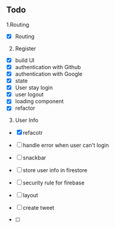 ## Todo

1.Routing

- [x] Routing

2. Register

- [x] build UI
- [x] authentication with Github
- [x] authentication with Google
- [x] state
- [x] User stay login
- [x] user logout
- [x] loading component
- [x] refactor

3. User Info

- [x] refacotr
- [ ] handle error when user can't login
- [ ] snackbar

- [ ] store user info in firestore
- [ ] security rule for firebase

- [ ] layout
- [ ] create tweet
- [ ]

